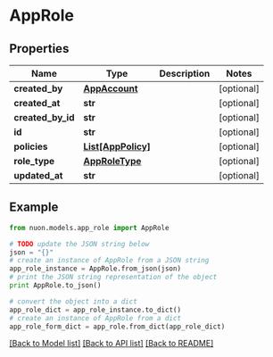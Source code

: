# AppRole


## Properties

Name | Type | Description | Notes
------------ | ------------- | ------------- | -------------
**created_by** | [**AppAccount**](AppAccount.md) |  | [optional] 
**created_at** | **str** |  | [optional] 
**created_by_id** | **str** |  | [optional] 
**id** | **str** |  | [optional] 
**policies** | [**List[AppPolicy]**](AppPolicy.md) |  | [optional] 
**role_type** | [**AppRoleType**](AppRoleType.md) |  | [optional] 
**updated_at** | **str** |  | [optional] 

## Example

```python
from nuon.models.app_role import AppRole

# TODO update the JSON string below
json = "{}"
# create an instance of AppRole from a JSON string
app_role_instance = AppRole.from_json(json)
# print the JSON string representation of the object
print AppRole.to_json()

# convert the object into a dict
app_role_dict = app_role_instance.to_dict()
# create an instance of AppRole from a dict
app_role_form_dict = app_role.from_dict(app_role_dict)
```
[[Back to Model list]](../README.md#documentation-for-models) [[Back to API list]](../README.md#documentation-for-api-endpoints) [[Back to README]](../README.md)


